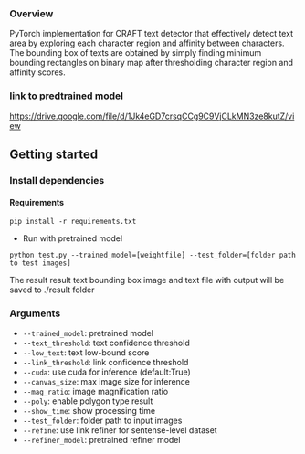 ### Overview
PyTorch implementation for CRAFT text detector that effectively detect text area by exploring each character region and affinity between characters. The bounding box of texts are obtained by simply finding minimum bounding rectangles on binary map after thresholding character region and affinity scores. 

### link to predtrained model 
https://drive.google.com/file/d/1Jk4eGD7crsqCCg9C9VjCLkMN3ze8kutZ/view

## Getting started
### Install dependencies
#### Requirements
```
pip install -r requirements.txt
```

* Run with pretrained model
``` (with python 3.7)
python test.py --trained_model=[weightfile] --test_folder=[folder path to test images]
```

The result result text bounding box image and text file with output will be saved to ./result folder

### Arguments
* `--trained_model`: pretrained model 
* `--text_threshold`: text confidence threshold
* `--low_text`: text low-bound score
* `--link_threshold`: link confidence threshold
* `--cuda`: use cuda for inference (default:True)
* `--canvas_size`: max image size for inference
* `--mag_ratio`: image magnification ratio
* `--poly`: enable polygon type result
* `--show_time`: show processing time
* `--test_folder`: folder path to input images
* `--refine`: use link refiner for sentense-level dataset
* `--refiner_model`: pretrained refiner model